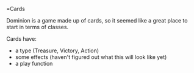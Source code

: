 =Cards

 Dominion is a game made up of cards, so it seemed like a great place to start in terms of classes.

 Cards have:

 - a type (Treasure, Victory, Action)
 - some effects (haven't figured out what this will look like yet)
 - a play function


